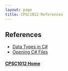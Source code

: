 ```yaml
---
layout: page
title: CPSC1012 References
---
```

## References
* [Data Types in C#](data-types.md)
* [Opening C# Files](opening-csharp-files.md)

#### [CPSC1012 Home](../)